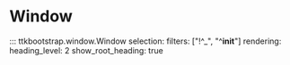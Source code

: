 # Window

::: ttkbootstrap.window.Window selection: filters: ["!^_", "^__init__"] rendering: heading_level: 2 show_root_heading: true
